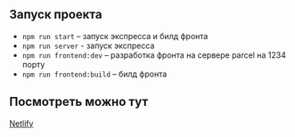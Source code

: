 ## Запуск проекта
* `npm run start` – запуск экспресса и билд фронта
* `npm run server` - запуск экспресса
* `npm run frontend:dev` – разработка фронта на сервере parcel на 1234 порту
* `npm run frontend:build` – билд фронта

## Посмотреть можно тут
[Netlify](https://hungry-minsky-b4046d.netlify.app/)



